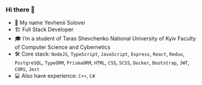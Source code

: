 ### Hi there 👋

- 👋 My name Yevhenii Solovei
- 🏗️ Full Stack Developer
- 🎓 I’m a student of Taras Shevchenko National University of Kyiv Faculty of Computer Science and Cybernetics
- 🛠️ Core stack: `NodeJS`, `TypeScript`, `JavaScript`, `Express`, `React`, `Redux`, `PostgreSQL`, `TypeORM`, `PrismaORM`, `HTML`, `CSS`, `SCSS`, `Docker`, `Bootstrap`, `JWT`, `CORS`, `Jest`
- 💻 Also have experience: `C++`, `C#`
